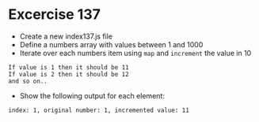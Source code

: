 # Excercise 137

* Create a new index137.js file
* Define a numbers array with values between 1 and 1000
* Iterate over each numbers item using `map` and `increment` the value in 10
```
If value is 1 then it should be 11
If value is 2 then it should be 12
and so on..
```
* Show the following output for each element: 

```
index: 1, original number: 1, incremented value: 11
```